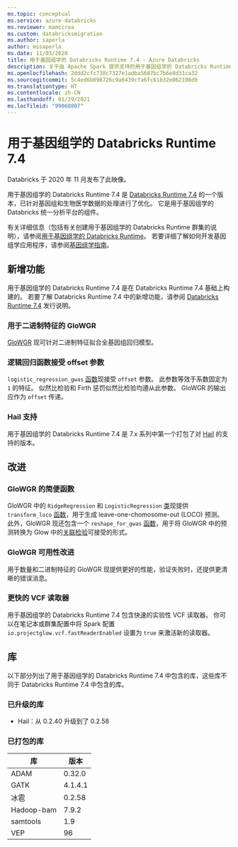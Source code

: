 ```yaml
---
ms.topic: conceptual
ms.service: azure-databricks
ms.reviewer: mamccrea
ms.custom: databricksmigration
ms.author: saperla
author: mssaperla
ms.date: 11/03/2020
title: 用于基因组学的 Databricks Runtime 7.4 - Azure Databricks
description: 关于由 Apache Spark 提供支持的用于基因组学的 Databricks Runtime 7.4 的发行说明。
ms.openlocfilehash: 2ddd2cfc738c7327e1adba5687bc7b6e8d31ca32
ms.sourcegitcommit: 5c4ed6b098726c9a6439cfa6fc61b32e062198d0
ms.translationtype: HT
ms.contentlocale: zh-CN
ms.lasthandoff: 01/29/2021
ms.locfileid: "99060807"
---
```

# <a name="databricks-runtime-74-for-genomics"></a>用于基因组学的 Databricks Runtime 7.4

Databricks 于 2020 年 11 月发布了此映像。

用于基因组学的 Databricks Runtime 7.4 是 [Databricks Runtime 7.4](7.4.md) 的一个版本，已针对基因组和生物医学数据的处理进行了优化。 它是用于基因组学的 Databricks 统一分析平台的组件。

有关详细信息（包括有关创建用于基因组学的 Databricks Runtime 群集的说明），请参阅[用于基因组学的 Databricks Runtime](../../runtime/genomicsruntime.md#dbr-genomics)。 若要详细了解如何开发基因组学应用程序，请参阅[基因组学指南](../../applications/genomics/index.md)。

## <a name="new-features"></a>新增功能

用于基因组学的 Databricks Runtime 7.4 是在 Databricks Runtime 7.4 基础上构建的。 若要了解 Databricks Runtime 7.4 中的新增功能，请参阅 [Databricks Runtime 7.4](7.4.md) 发行说明。

### <a name="glowgr-for-binary-traits"></a>用于二进制特征的 GloWGR

[GloWGR](https://glow.readthedocs.io/en/latest/tertiary/whole-genome-regression.html) 现可针对二进制特征拟合全基因组回归模型。

### <a name="logistic-regression-function-accepts-offset-parameter"></a>逻辑回归函数接受 offset 参数

``logistic_regression_gwas``
[函数](https://glow.readthedocs.io/en/latest/api-docs/pyspark-functions.html#glow.functions.logistic_regression_gwas)现接受 ``offset`` 参数。 此参数等效于系数固定为 ``1`` 的特征。 似然比检验和 Firth 惩罚似然比检验均遵从此参数。 GloWGR 的输出应作为 ``offset`` 传递。

### <a name="hail-support"></a>Hail 支持

用于基因组学的 Databricks Runtime 7.4 是 7.x 系列中第一个打包了对 [Hail](https://hail.is/docs/0.2/index.html) 的支持的版本。

## <a name="improvements"></a>改进

### <a name="glowgr-convenience-functions"></a>GloWGR 的简便函数

GloWGR 中的 ``RidgeRegression`` 和 ``LogisticRegression``
[类](https://glow.readthedocs.io/en/latest/api-docs/glowgr.html#glow.wgr.linear_model.ridge_model.RidgeRegression)现提供 ``transform_loco``
[函数](https://glow.readthedocs.io/en/latest/api-docs/glowgr.html#glow.wgr.linear_model.ridge_model.RidgeRegression.transform_loco)，用于生成 leave-one-chomosome-out (LOCO) 预测。 此外，GloWGR 现还包含一个 ``reshape_for_gwas``
[函数](https://glow.readthedocs.io/en/latest/api-docs/glowgr.html#glow.wgr.functions.reshape_for_gwas)，用于将 GloWGR 中的预测转换为 Glow 中的[关联检验](https://glow.readthedocs.io/en/latest/tertiary/regression-tests.html)可接受的形式。

### <a name="glowgr-usability-improvements"></a>GloWGR 可用性改进

用于数量和二进制特征的 GloWGR 现提供更好的性能，验证失败时，还提供更清晰的错误消息。

### <a name="faster-vcf-reader"></a>更快的 VCF 读取器

用于基因组学的 Databricks Runtime 7.4 包含快速的实验性 VCF 读取器。 你可以在笔记本或群集配置中将 Spark 配置 ``io.projectglow.vcf.fastReaderEnabled`` 设置为 ``true`` 来激活新的读取器。

## <a name="libraries"></a>库

以下部分列出了用于基因组学的 Databricks Runtime 7.4 中包含的库，这些库不同于 Databricks Runtime 7.4 中包含的库。

### <a name="upgraded-libraries"></a>已升级的库

* Hail：从 0.2.40 升级到了 0.2.58

### <a name="packaged-libraries"></a>已打包的库

| 库                                            | 版本                                            |
|----------------------------------------------------|----------------------------------------------------|
| ADAM                                               | 0.32.0                                             |
| GATK                                               | 4.1.4.1                                            |
| 冰雹                                               | 0.2.58                                             |
| Hadoop-bam                                         | 7.9.2                                              |
| samtools                                           | 1.9                                                |
| VEP                                                | 96                                                 |